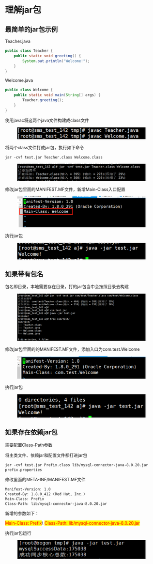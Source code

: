 # 理解jar包

## 最简单的jar包示例

Teacher.java

```java
public class Teacher {
    public static void greeting() {
        System.out.println("Welcome!");
    }
}
```

Welcome.java

```java
public class Welcome {
    public static void main(String[] args) {
        Teacher.greeting();
    }
}
```

使用javac将这两个java文件构建成class文件

<div align="left"><figure><img src="../.gitbook/assets/image (51).png" alt=""><figcaption></figcaption></figure></div>

将两个class文件打成jar包，执行如下命令

```
jar -cvf test.jar Teacher.class Welcome.class
```

<figure><img src="../.gitbook/assets/image (1) (1) (1) (1) (1) (1) (1) (1).png" alt=""><figcaption></figcaption></figure>

修改jar包里面的MANIFEST.MF文件，新增Main-Class入口配置

<div align="left"><figure><img src="../.gitbook/assets/image (1) (1) (1) (1) (1) (1) (1) (1) (1).png" alt=""><figcaption></figcaption></figure></div>

执行jar包

<div align="left"><figure><img src="../.gitbook/assets/image (2) (1) (1) (1) (1) (1).png" alt=""><figcaption></figcaption></figure></div>

## 如果带有包名

包名即目录，本地需要存在目录，打的jar包当中会按照目录去构建

<figure><img src="../.gitbook/assets/image (3) (1) (1) (1) (1).png" alt=""><figcaption></figcaption></figure>

修改jar包里面的的MANIFEST.MF文件，添加入口为com.test.Welcome

<div align="left"><figure><img src="../.gitbook/assets/image (4) (1) (1) (1).png" alt=""><figcaption></figcaption></figure></div>

执行jar包

<div align="left"><figure><img src="../.gitbook/assets/image (5) (1).png" alt=""><figcaption></figcaption></figure></div>

## 如果存在依赖jar包

需要配置Class-Path参数

将主类文件、依赖jar和配置文件都打进jar包

```
jar -cvf test.jar Prefix.class lib/mysql-connector-java-8.0.20.jar prefix.properties
```

修改里面的META-INF/MANIFEST.MF文件

```
Manifest-Version: 1.0
Created-By: 1.8.0_412 (Red Hat, Inc.)
Main-Class: Prefix
Class-Path: lib/mysql-connector-java-8.0.20.jar
```

新增的参数如下：

<mark style="color:red;">Main-Class: Prefix</mark>\ <mark style="color:red;">Class-Path: lib/mysql-connector-java-8.0.20.jar</mark>

执行jar包运行

<div align="left"><figure><img src="../.gitbook/assets/image (50).png" alt=""><figcaption></figcaption></figure></div>

